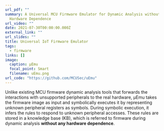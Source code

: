 ```yaml
---
url_pdf: ""
summary: A Universal MCU Firmware Emulator for Dynamic Analysis without Any
  Hardware Dependence
url_video: ""
date: 2021-07-30T00:00:00.000Z
external_link: ""
url_slides: ""
title: Universal IoT Firmware Emulator
tags:
  - firmware
links: []
image:
  caption: μEmu
  focal_point: Smart
  filename: uEmu.png
url_code: "https://github.com/MCUSec/uEmu"
---
```

Unlike existing MCU firmware dynamic analysis tools that forwards the interactions with unsupported peripherals to the real hardware, μEmu takes the firmware image as input and symbolically executes it by representing unknown peripheral registers as symbols. During symbolic execution, it infers the rules to respond to unknown peripheral accesses. These rules are stored in a knowledge base (KB), which is referred to firmware during dynamic analysis **without any hardware dependence**.
